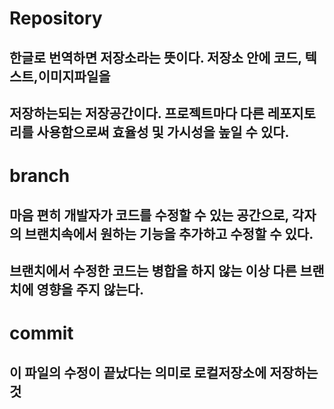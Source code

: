 # Repository
## 한글로 번역하면 저장소라는 뜻이다. 저장소 안에 코드, 텍스트,이미지파일을 
## 저장하는되는 저장공간이다. 프로젝트마다 다른 레포지토리를 사용함으로써 효율성 및 가시성을 높일 수 있다.

# branch 
## 마음 편히 개발자가 코드를 수정할 수 있는 공간으로, 각자의 브랜치속에서 원하는 기능을 추가하고 수정할 수 있다.
## 브랜치에서 수정한 코드는 병합을 하지 않는 이상 다른 브랜치에 영향을 주지 않는다.

# commit 
## 이 파일의 수정이 끝났다는 의미로 로컬저장소에 저장하는 것
